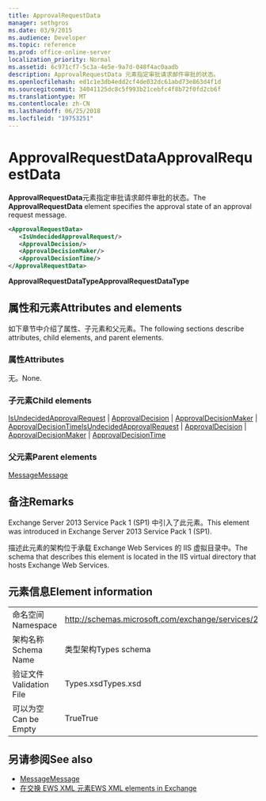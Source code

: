 ```yaml
---
title: ApprovalRequestData
manager: sethgros
ms.date: 03/9/2015
ms.audience: Developer
ms.topic: reference
ms.prod: office-online-server
localization_priority: Normal
ms.assetid: 6c971cf7-5c3a-4e5e-9a7d-048f4ac0aadb
description: ApprovalRequestData 元素指定审批请求邮件审批的状态。
ms.openlocfilehash: ed1c1e3db4edd2cf4de032dc61abd73e863d4f1d
ms.sourcegitcommit: 34041125dc8c5f993b21cebfc4f8b72f0fd2cb6f
ms.translationtype: MT
ms.contentlocale: zh-CN
ms.lasthandoff: 06/25/2018
ms.locfileid: "19753251"
---
```

# <a name="approvalrequestdata"></a><span data-ttu-id="c0a14-103">ApprovalRequestData</span><span class="sxs-lookup"><span data-stu-id="c0a14-103">ApprovalRequestData</span></span>

<span data-ttu-id="c0a14-104">**ApprovalRequestData**元素指定审批请求邮件审批的状态。</span><span class="sxs-lookup"><span data-stu-id="c0a14-104">The **ApprovalRequestData** element specifies the approval state of an approval request message.</span></span> 
  
```xml
<ApprovalRequestData>
   <IsUndecidedApprovalRequest/>
   <ApprovalDecision/>
   <ApprovalDecisionMaker/>
   <ApprovalDecisionTime/>
</ApprovalRequestData>
```

 <span data-ttu-id="c0a14-105">**ApprovalRequestDataType**</span><span class="sxs-lookup"><span data-stu-id="c0a14-105">**ApprovalRequestDataType**</span></span>
## <a name="attributes-and-elements"></a><span data-ttu-id="c0a14-106">属性和元素</span><span class="sxs-lookup"><span data-stu-id="c0a14-106">Attributes and elements</span></span>

<span data-ttu-id="c0a14-107">如下章节中介绍了属性、子元素和父元素。</span><span class="sxs-lookup"><span data-stu-id="c0a14-107">The following sections describe attributes, child elements, and parent elements.</span></span>
  
### <a name="attributes"></a><span data-ttu-id="c0a14-108">属性</span><span class="sxs-lookup"><span data-stu-id="c0a14-108">Attributes</span></span>

<span data-ttu-id="c0a14-109">无。</span><span class="sxs-lookup"><span data-stu-id="c0a14-109">None.</span></span>
  
### <a name="child-elements"></a><span data-ttu-id="c0a14-110">子元素</span><span class="sxs-lookup"><span data-stu-id="c0a14-110">Child elements</span></span>

<span data-ttu-id="c0a14-111">[IsUndecidedApprovalRequest](isundecidedapprovalrequest.md) | [ApprovalDecision](approvaldecision.md) | [ApprovalDecisionMaker](approvaldecisionmaker.md) | [ApprovalDecisionTime](approvaldecisiontime.md)</span><span class="sxs-lookup"><span data-stu-id="c0a14-111">[IsUndecidedApprovalRequest](isundecidedapprovalrequest.md) | [ApprovalDecision](approvaldecision.md) | [ApprovalDecisionMaker](approvaldecisionmaker.md) | [ApprovalDecisionTime](approvaldecisiontime.md)</span></span>
  
### <a name="parent-elements"></a><span data-ttu-id="c0a14-112">父元素</span><span class="sxs-lookup"><span data-stu-id="c0a14-112">Parent elements</span></span>

[<span data-ttu-id="c0a14-113">Message</span><span class="sxs-lookup"><span data-stu-id="c0a14-113">Message</span></span>](message-ex15websvcsotherref.md)
  
## <a name="remarks"></a><span data-ttu-id="c0a14-114">备注</span><span class="sxs-lookup"><span data-stu-id="c0a14-114">Remarks</span></span>

<span data-ttu-id="c0a14-115">Exchange Server 2013 Service Pack 1 (SP1) 中引入了此元素。</span><span class="sxs-lookup"><span data-stu-id="c0a14-115">This element was introduced in Exchange Server 2013 Service Pack 1 (SP1).</span></span>
  
<span data-ttu-id="c0a14-116">描述此元素的架构位于承载 Exchange Web Services 的 IIS 虚拟目录中。</span><span class="sxs-lookup"><span data-stu-id="c0a14-116">The schema that describes this element is located in the IIS virtual directory that hosts Exchange Web Services.</span></span>
  
## <a name="element-information"></a><span data-ttu-id="c0a14-117">元素信息</span><span class="sxs-lookup"><span data-stu-id="c0a14-117">Element information</span></span>

|||
|:-----|:-----|
|<span data-ttu-id="c0a14-118">命名空间</span><span class="sxs-lookup"><span data-stu-id="c0a14-118">Namespace</span></span>  <br/> |http://schemas.microsoft.com/exchange/services/2006/types  <br/> |
|<span data-ttu-id="c0a14-119">架构名称</span><span class="sxs-lookup"><span data-stu-id="c0a14-119">Schema Name</span></span>  <br/> |<span data-ttu-id="c0a14-120">类型架构</span><span class="sxs-lookup"><span data-stu-id="c0a14-120">Types schema</span></span>  <br/> |
|<span data-ttu-id="c0a14-121">验证文件</span><span class="sxs-lookup"><span data-stu-id="c0a14-121">Validation File</span></span>  <br/> |<span data-ttu-id="c0a14-122">Types.xsd</span><span class="sxs-lookup"><span data-stu-id="c0a14-122">Types.xsd</span></span>  <br/> |
|<span data-ttu-id="c0a14-123">可以为空</span><span class="sxs-lookup"><span data-stu-id="c0a14-123">Can be Empty</span></span>  <br/> |<span data-ttu-id="c0a14-124">True</span><span class="sxs-lookup"><span data-stu-id="c0a14-124">True</span></span>  <br/> |
   
## <a name="see-also"></a><span data-ttu-id="c0a14-125">另请参阅</span><span class="sxs-lookup"><span data-stu-id="c0a14-125">See also</span></span>

- [<span data-ttu-id="c0a14-126">Message</span><span class="sxs-lookup"><span data-stu-id="c0a14-126">Message</span></span>](message-ex15websvcsotherref.md)
- [<span data-ttu-id="c0a14-127">在交换 EWS XML 元素</span><span class="sxs-lookup"><span data-stu-id="c0a14-127">EWS XML elements in Exchange</span></span>](ews-xml-elements-in-exchange.md)

